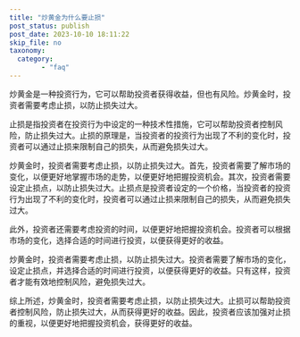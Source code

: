 ```yaml
---
title: "炒黄金为什么要止损"
post_status: publish
post_date: 2023-10-10 18:11:22
skip_file: no
taxonomy:
  category:
        - "faq"
---
```


炒黄金是一种投资行为，它可以帮助投资者获得收益，但也有风险。炒黄金时，投资者需要考虑止损，以防止损失过大。

止损是指投资者在投资行为中设定的一种技术性措施，它可以帮助投资者控制风险，防止损失过大。止损的原理是，当投资者的投资行为出现了不利的变化时，投资者可以通过止损来限制自己的损失，从而避免损失过大。

炒黄金时，投资者需要考虑止损，以防止损失过大。首先，投资者需要了解市场的变化，以便更好地掌握市场的走势，以便更好地把握投资机会。其次，投资者需要设定止损点，以防止损失过大。止损点是投资者设定的一个价格，当投资者的投资行为出现了不利的变化时，投资者可以通过止损来限制自己的损失，从而避免损失过大。

此外，投资者还需要考虑投资的时间，以便更好地把握投资机会。投资者可以根据市场的变化，选择合适的时间进行投资，以便获得更好的收益。

炒黄金时，投资者需要考虑止损，以防止损失过大。投资者需要了解市场的变化，设定止损点，并选择合适的时间进行投资，以便获得更好的收益。只有这样，投资者才能有效地控制风险，避免损失过大。

综上所述，炒黄金时，投资者需要考虑止损，以防止损失过大。止损可以帮助投资者控制风险，防止损失过大，从而获得更好的收益。因此，投资者应该加强对止损的重视，以便更好地把握投资机会，获得更好的收益。
